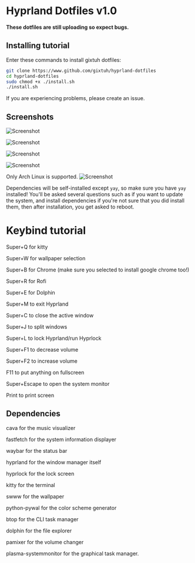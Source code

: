 # Hyprland Dotfiles v1.0

**These dotfiles are still uploading so expect bugs.**

## Installing tutorial

Enter these commands to install gixtuh dotfiles:
```bash
git clone https://www.github.com/gixtuh/hyprland-dotfiles
cd hyprland-dotfiles
sudo chmod +x ./install.sh
./install.sh
```
If you are experiencing problems, please create an issue.

## Screenshots
![Screenshot](https://github.com/user-attachments/assets/f81e59e3-e88a-44d7-b62e-76e5eb0830e3)

![Screenshot](https://github.com/user-attachments/assets/c395bf1a-4ffc-4af6-a3ba-a74496178804)

![Screenshot](https://github.com/user-attachments/assets/64f99e82-c8f7-4f20-b103-814296d91f6f)

![Screenshot](https://github.com/user-attachments/assets/91808974-0680-40a5-8fb6-008c398595e0)

Only Arch Linux is supported. ![Screenshot](https://github.com/user-attachments/assets/05aeac22-145c-49d1-a03b-0ac6dd6b6f6e)



Dependencies will be self-installed except `yay`, so make sure you have `yay` installed!
You'll be asked several questions such as if you want to update the system, and install dependencies if you're not sure that you did install them, then after installation, you get asked to reboot.

# Keybind tutorial

Super+Q for kitty

Super+W for wallpaper selection

Super+B for Chrome (make sure you selected to install google chrome too!)

Super+R for Rofi

Super+E for Dolphin

Super+M to exit Hyprland

Super+C to close the active window

Super+J to split windows

Super+L to lock Hyprland/run Hyprlock

Super+F1 to decrease volume

Super+F2 to increase volume

F11 to put anything on fullscreen

Super+Escape to open the system monitor

Print to print screen

## Dependencies

cava for the music visualizer

fastfetch for the system information displayer

waybar for the status bar

hyprland for the window manager itself

hyprlock for the lock screen

kitty for the terminal

swww for the wallpaper

python-pywal for the color scheme generator

btop for the CLI task manager

dolphin for the file explorer

pamixer for the volume changer

plasma-systemmonitor for the graphical task manager.
